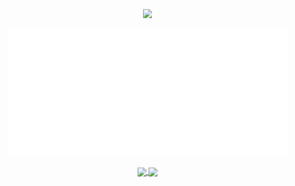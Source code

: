 <div align="center">
  <a href="https://github.com/elmerchou">
  <img src="https://i.imgur.com/IUk2fpA.gif" /> 
  </a>
</div>

<br />

<div align="center">
  <a href="https://github.com/elmerchou">
    <img src="metrics.plugin.achievements.compact.svg" /> 
  </a>
<div/>
  
<br />
  
<a href="https://github.com/elmerchou">
  <img src="https://github-readme-stats.vercel.app/api?username=elmerchou&show_icons=true&theme=gotham" align="center"/> 
</a>
<a href="https://github.com/elmerchou">
  <img src="https://github-readme-stats.vercel.app/api/top-langs/?username=elmerchou&layout=compact" align="center"/> 
</a>

